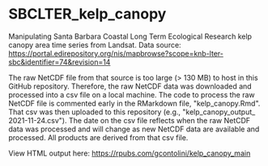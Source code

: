 # SBCLTER_kelp_canopy
Manipulating Santa Barbara Coastal Long Term Ecological Research kelp canopy area time series from Landsat. Data source: https://portal.edirepository.org/nis/mapbrowse?scope=knb-lter-sbc&identifier=74&revision=14

The raw NetCDF file from that source is too large (> 130 MB) to host in this GitHub repository. Therefore, the raw NetCDF data was downloaded and processed into a csv file on a local machine. The code to process the raw NetCDF file is commented early in the RMarkdown file, "kelp_canopy.Rmd". That csv was then uploaded to this repository (e.g., "kelp_canopy_output_ 2021-11-24.csv"). The date on the csv file reflects when the raw NetCDF data was processed and will change as new NetCDF data are available and processed. All products are  derived from that csv file. 

View HTML output here: https://rpubs.com/gcontolini/kelp_canopy_main
